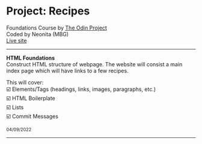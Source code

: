 # Project: Recipes

Foundations Course by [The Odin Project](https://www.theodinproject.com/dashboard) <br>
Coded by Neonita (MBG) <br>
[Live site](https://neonita.github.io/odin-recipes/index.html)

<hr>

**HTML Foundations**
<br>
Construct HTML structure of webpage. The website will consist a main index page which will have links to a few recipes.

This will cover:<br>
☑️ Elements/Tags (headings, links, images, paragraphs, etc.) <br>
☑️ HTML Boilerplate <br>
☑️ Lists <br>
☑️ Commit Messages <br>

<small>04/09/2022</small>

<hr style="height: 0.5px">
